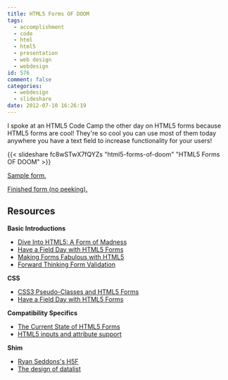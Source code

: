 ```yaml
---
title: HTML5 Forms OF DOOM
tags:
  - accomplishment
  - code
  - html
  - html5
  - presentation
  - web design
  - webdesign
id: 576
comment: false
categories:
  - webdesign
  - slideshare
date: 2012-07-10 16:26:19
---
```


I spoke at an HTML5 Code Camp the other day on HTML5 forms because HTML5 forms are cool! They're so cool you can use most of them today anywhere you have a text field to increase functionality for your users!

{{< slideshare fc8wSTwX7fQYZs "html5-forms-of-doom" "HTML5 Forms OF DOOM" >}}

[Sample form.](/html5forms/unfinished.html)

[Finished form (no peeking).](/html5forms/finished.html)

## Resources

**Basic Introductions**

* [Dive Into HTML5: A Form of Madness](http://diveintohtml5.info/forms.html)
* [Have a Field Day with HTML5 Forms](http://24ways.org/2009/have-a-field-day-with-html5-forms/)
* [Making Forms Fabulous with HTML5](http://www.html5rocks.com/en/tutorials/forms/html5forms/)
* [Forward Thinking Form Validation](http://www.alistapart.com/articles/forward-thinking-form-validation/)

**CSS**

*   [CSS3 Pseudo-Classes and HTML5 Forms](http://html5doctor.com/css3-pseudo-classes-and-html5-forms/)
*   [Have a Field Day with HTML5 Forms](http://24ways.org/2009/have-a-field-day-with-html5-forms/)

**Compatibility Specifics**

*   [The Current State of HTML5 Forms](http://wufoo.com/html5/)
*   [HTML5 inputs and attribute support](http://miketaylr.com/code/input-type-attr.html)

**Shim**

*   [Ryan Seddons's H5F](https://github.com/ryanseddon/H5F)
*   [The design of datalist](http://adactio.com/journal/4272/)
